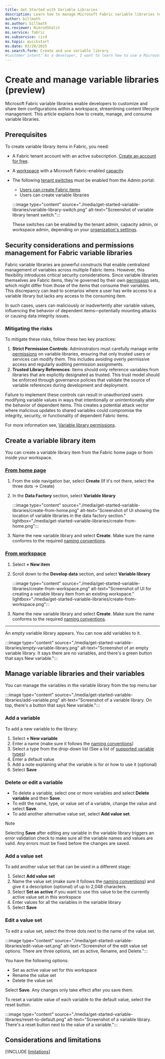 ```yaml
---
title: Get Started with Variable Libraries
description: Learn how to manage Microsoft Fabric variable libraries to customize and share item configurations in a workspace.
author: billmath
ms.author: billmath
ms.reviewer: NimrodShalit
ms.service: fabric
ms.subservice: cicd
ms.topic: quickstart
ms.date: 03/20/2025
ms.search.form: Create and use variable library
#customer intent: As a developer, I want to learn how to use a Microsoft Fabric variable library to customize and share item configurations in a workspace so that I can manage my content lifecycle.
---
```


# Create and manage variable libraries (preview)

Microsoft Fabric variable libraries enable developers to customize and share item configurations within a workspace, streamlining content lifecycle management. This article explains how to create, manage, and consume variable libraries.

<!--- For a more detailed walkthrough of the process, see the [variable library tutorial](./tutorial-variable-library.md). --->

## Prerequisites

To create variable library items in Fabric, you need:

* A Fabric tenant account with an active subscription. [Create an account for free](../../get-started/fabric-trial.md).
* A [workspace](../../get-started/create-workspaces.md) with a Microsoft Fabric-enabled [capacity](../../enterprise/licenses.md#capacity)
* The following [tenant switches](../../admin/about-tenant-settings.md) must be enabled from the Admin portal:
  * [Users can create Fabric items](../../admin/fabric-switch.md)
  * Users can create variable libraries

  :::image type="content" source="./media/get-started-variable-libraries/variable-library-switch.png" alt-text="Screenshot of variable library tenant switch.":::

  These switches can be enabled by the tenant admin, capacity admin, or workspace admin, depending on your [organization's settings](../../admin/delegate-settings.md).

## Security considerations and permissions management for Fabric variable libraries

Fabric variable libraries are powerful constructs that enable centralized management of variables across multiple Fabric items. However, this flexibility introduces critical security considerations. Since variable libraries themselves are Fabric items, they're governed by their own [permission](./variable-library-permissions.md) sets, which might differ from those of the items that consume their variables. This discrepancy can lead to scenarios where a user has write access to a variable library but lacks any access to the consuming item.

In such cases, users can maliciously or inadvertently alter variable values, influencing the behavior of dependent items—potentially mounting attacks or causing data integrity issues.

### Mitigating the risks

To mitigate these risks, follow these two key practices:

   1. **Strict Permission Controls**: Administrators must carefully manage write [permissions](./variable-library-permissions.md) on variable libraries, ensuring that only trusted users or services can modify them. This includes avoiding overly permissive access and regularly auditing permission assignments.
   2. **Trusted Library References**: Items should only reference variables from libraries that are explicitly designated as trusted. This trust model should be enforced through governance policies that validate the source of variable references during development and deployment.

Failure to implement these controls can result in unauthorized users modifying variable values in ways that intentionally or unintentionally alter the behavior of dependent items. This creates a potential attack vector where malicious updates to shared variables could compromise the integrity, security, or functionality of dependent Fabric items.

For more information see, [Variable library permissions](./variable-library-permissions.md).

## Create a variable library item

You can create a variable library item from the Fabric home page or from inside your workspace.

### [From home page](#tab/home-page)

1. From the side navigation bar, select **Create** (If it's not there, select the three dots -> Create)

1. In the **Data Factory** section, select **Variable library**

   :::image type="content" source="./media/get-started-variable-libraries/create-from-home.png" alt-text="Screenshot of UI showing the location of variable libraries in the data factory section." lightbox="./media/get-started-variable-libraries/create-from-home.png":::

1. Name the new variable library and select **Create**. Make sure the name conforms to the required [naming conventions](./variable-types.md#variable-library-item-name).

### [From workspace](#tab/workspace)

1. Select **+ New item**
1. Scroll down to the **Develop data** section, and select **Variable library**

   :::image type="content" source="./media/get-started-variable-libraries/create-from-workspace.png" alt-text="Screenshot of UI for creating a variable library item from an existing workspace." lightbox="./media/get-started-variable-libraries/create-from-workspace.png":::

1. Name the new variable library and select **Create**. Make sure the name conforms to the required [naming conventions](./variable-types.md#variable-library-item-name).

---

An empty variable library appears. You can now add variables to it.

:::image type="content" source="./media/get-started-variable-libraries/empty-variable-library.png" alt-text="Screenshot of an empty variable library. It says there are no variables, and there's a green button that says New variable.":::

## Manage variable libraries and their variables

You can manage the variables in the variable library from the top menu bar

:::image type="content" source="./media/get-started-variable-libraries/add-variable.png" alt-text="Screenshot of a variable library. On top, there's a button that says New variable.":::

### Add a variable

To add a new variable to the library:

1. Select **+ New variable**
1. Enter a name (make sure it follows the [naming conventions](./variable-types.md#variable-name))
1. Select a type from the drop-down list (See a list of [supported variable types](./variable-types.md#variable-types))
1. Enter a default value
1. Add a note explaining what the variable is for or how to use it (optional)
1. Select **Save**

### Delete or edit a variable

* To delete a variable, select one or more variables and select **Delete variable** and then **Save**.
* To edit the name, type, or value set of a variable, change the value and select **Save**.
* To add another alternative value set, select **Add value set**.

> [!NOTE]
> Selecting **Save** after editing any variable in the variable library triggers an error validation check to make sure all the variable names and values are valid. Any errors must be fixed before the changes are saved.

### Add a value set

To add another value set that can be used in a different stage:

1. Select **Add value set**
1. Name the value set (make sure it follows the [naming conventions](./variable-types.md#variable-types)) and give it a description (optional) of up to 2,048 characters.
1. Select **Set as active** if you want to use this value to be the currently active value set in this workspace
1. Enter values for all the variables in the variable library
1. Select **Save**

### Edit a value set

To edit a value set, select the three dots next to the name of the value set.

:::image type="content" source="./media/get-started-variable-libraries/edit-value-set.png" alt-text="Screenshot of the edit value set options. There are three options, set as active, Rename, and Delete.":::

You have the following options:

* Set as active value set for this workspace
* Rename the value set
* Delete the value set

Select **Save**. Any changes only take effect after you save them.

To reset a variable value of each variable to the default value, select the reset button.

:::image type="content" source="./media/get-started-variable-libraries/reset-to-default.png" alt-text="Screenshot of a variable library. There's a reset button next to the value of a variable.":::

## Considerations and limitations

 [!INCLUDE [limitations](../includes/variable-library-limitations.md)]
